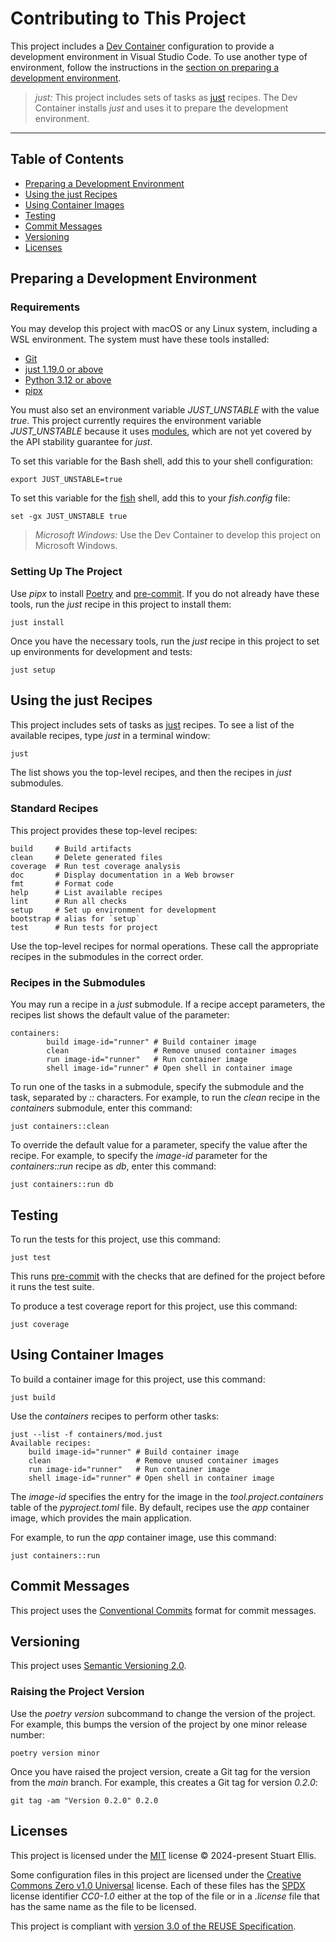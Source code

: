 <!--
SPDX-FileCopyrightText: 2024-present Stuart Ellis <stuart@stuartellis.name>

SPDX-License-Identifier: MIT
-->

# Contributing to This Project

This project includes a [Dev Container](https://code.visualstudio.com/docs/devcontainers/containers) configuration to provide a development environment in Visual Studio Code. To use another type of environment, follow the instructions in the [section on preparing a development environment](#preparing-a-development-environment).

> *just:* This project includes sets of tasks as [just](https://just.systems) recipes. The Dev Container installs *just* and uses it to prepare the development environment.

---

## Table of Contents

- [Preparing a Development Environment](#preparing-a-development-environment)
- [Using the just Recipes](#using-the-just-recipes)
- [Using Container Images](#using-container-images)
- [Testing](#testing)
- [Commit Messages](#commit-messages)
- [Versioning](#versioning)
- [Licenses](#licenses)

## Preparing a Development Environment

### Requirements

You may develop this project with macOS or any Linux system, including a WSL environment. The system must have these tools installed:

- [Git](https://www.git-scm.com/)
- [just 1.19.0 or above](https://just.systems/)
- [Python 3.12 or above](https://www.python.org/)
- [pipx](https://pipx.pypa.io/)

You must also set an environment variable *JUST_UNSTABLE* with the value *true*. This project currently requires the environment variable *JUST_UNSTABLE* because it uses [modules](https://just.systems/man/en/chapter_54.html), which are not yet covered by the API stability guarantee for *just*.

To set this variable for the Bash shell, add this to your shell configuration:

```shell
export JUST_UNSTABLE=true
```

To set this variable for the [fish](https://fishshell.com/) shell, add this to your *fish.config* file:

```shell
set -gx JUST_UNSTABLE true
```

> *Microsoft Windows:* Use the Dev Container to develop this project on Microsoft Windows.

### Setting Up The Project

Use *pipx* to install [Poetry](https://python-poetry.org/) and [pre-commit](https://pre-commit.com/). If you do not already have these tools, run the *just* recipe in this project to install them:

```shell
just install
```

Once you have the necessary tools, run the *just* recipe in this project to set up environments for development and tests:

```shell
just setup
```

## Using the just Recipes

This project includes sets of tasks as [just](https://just.systems) recipes. To see a list of the available recipes, type *just* in a terminal window:

```shell
just
```

The list shows you the top-level recipes, and then the recipes in *just* submodules.

### Standard Recipes

This project provides these top-level recipes:

```shell
build     # Build artifacts
clean     # Delete generated files
coverage  # Run test coverage analysis
doc       # Display documentation in a Web browser
fmt       # Format code
help      # List available recipes
lint      # Run all checks
setup     # Set up environment for development
bootstrap # alias for `setup`
test      # Run tests for project
```

Use the top-level recipes for normal operations. These call the appropriate recipes in the submodules in the correct order.

### Recipes in the Submodules

You may run a recipe in a *just* submodule. If a recipe accept parameters, the recipes list shows the default value of the parameter:

```shell
containers:
        build image-id="runner" # Build container image
        clean                   # Remove unused container images
        run image-id="runner"   # Run container image
        shell image-id="runner" # Open shell in container image
```

To run one of the tasks in a submodule, specify the submodule and the task, separated by *::* characters. For example, to run the *clean* recipe in the  *containers* submodule, enter this command:

```shell
just containers::clean
```

To override the default value for a parameter, specify the value after the recipe. For example, to specify the *image-id* parameter for the *containers::run* recipe as *db*, enter this command:

```shell
just containers::run db
```

## Testing

To run the tests for this project, use this command:

```shell
just test
```

This runs [pre-commit](https://pre-commit.com/) with the checks that are defined for the project before it runs the test suite.

To produce a test coverage report for this project, use this command:

```shell
just coverage
```

## Using Container Images

To build a container image for this project, use this command:

```shell
just build
```

Use the *containers* recipes to perform other tasks:

```shell
just --list -f containers/mod.just
Available recipes:
    build image-id="runner" # Build container image
    clean                   # Remove unused container images
    run image-id="runner"   # Run container image
    shell image-id="runner" # Open shell in container image
```

The *image-id* specifies the entry for the image in the *tool.project.containers* table of the *pyproject.toml* file. By default, recipes use the *app* container image, which provides the main application.

For example, to run the *app* container image, use this command:

```shell
just containers::run
```

## Commit Messages

This project uses the [Conventional Commits](https://www.conventionalcommits.org/en/v1.0.0/) format for commit messages.

## Versioning

This project uses [Semantic Versioning 2.0](https://semver.org/spec/v2.0.0.html).

### Raising the Project Version

Use the *poetry version* subcommand to change the version of the project. For example, this bumps the version of the project by one minor release number:

```shell
poetry version minor
```

Once you have raised the project version, create a Git tag for the version from the *main* branch. For example, this creates a Git tag for version *0.2.0*:

```shell
git tag -am "Version 0.2.0" 0.2.0
```

## Licenses

This project is licensed under the [MIT](https://spdx.org/licenses/MIT.html) license © 2024-present Stuart Ellis.

Some configuration files in this project are licensed under the [Creative Commons Zero v1.0 Universal](https://creativecommons.org/publicdomain/zero/1.0/) license. Each of these files has the [SPDX](https://spdx.dev/) license identifier *CC0-1.0* either at the top of the file or in a *.license* file that has the same name as the file to be licensed.

This project is compliant with [version 3.0 of the REUSE Specification](https://reuse.software/spec/).
